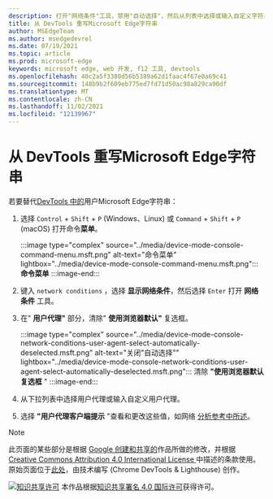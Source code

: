 ```yaml
---
description: 打开"网络条件"工具，禁用"自动选择"，然后从列表中选择或输入自定义字符串。
title: 从 DevTools 重写Microsoft Edge字符串
author: MSEdgeTeam
ms.author: msedgedevrel
ms.date: 07/19/2021
ms.topic: article
ms.prod: microsoft-edge
keywords: microsoft edge, web 开发, f12 工具, devtools
ms.openlocfilehash: 40c2a5f3380d56b5389a62d1faac4f67e0a69c41
ms.sourcegitcommit: 148b9b2f609eb775ed7fd71d50ac98a829ca90df
ms.translationtype: MT
ms.contentlocale: zh-CN
ms.lasthandoff: 11/02/2021
ms.locfileid: "12139967"
---
```

<!-- Copyright Kayce Basques

   Licensed under the Apache License, Version 2.0 (the "License");
   you may not use this file except in compliance with the License.
   You may obtain a copy of the License at

       https://www.apache.org/licenses/LICENSE-2.0

   Unless required by applicable law or agreed to in writing, software
   distributed under the License is distributed on an "AS IS" BASIS,
   WITHOUT WARRANTIES OR CONDITIONS OF ANY KIND, either express or implied.
   See the License for the specific language governing permissions and
   limitations under the License.  -->
# <a name="override-the-user-agent-string-from-microsoft-edge-devtools"></a>从 DevTools 重写Microsoft Edge字符串

若要替代[DevTools 中的][MDNUserAgent]用户Microsoft Edge字符串：

1. 选择 `Control` + `Shift` + `P` (Windows、Linux) 或 `Command` + `Shift` + `P` (macOS) 打开命令**菜单**。

    :::image type="complex" source="../media/device-mode-console-command-menu.msft.png" alt-text="命令菜单" lightbox="../media/device-mode-console-command-menu.msft.png":::
       **命令菜单**
    :::image-end:::

1. 键入 `network conditions` ，选择 **显示网络条件**，然后选择 `Enter` 打开 **网络条件** 工具。
1. 在" **用户代理"** 部分，清除" **使用浏览器默认"** 复选框。

    :::image type="complex" source="../media/device-mode-console-network-conditions-user-agent-select-automatically-deselected.msft.png" alt-text="关闭&quot;自动选择&quot;" lightbox="../media/device-mode-console-network-conditions-user-agent-select-automatically-deselected.msft.png":::
       清除 **"使用浏览器默认复选框** " :::image-end:::

1. 从下拉列表中选择用户代理或输入自定义用户代理。
1. 选择 **"用户代理客户端提示** "查看和更改这些值，如网络 [分析参考中所述](../network/reference.md)。


<!-- ====================================================================== -->
<!-- links -->
[MDNUserAgent]: https://developer.mozilla.org/docs/Glossary/User_agent "用户代理|MDN"


<!-- ====================================================================== -->
> [!NOTE]
> 此页面的某些部分是根据 [Google 创建和共享的][GoogleSitePolicies]作品所做的修改，并根据[ Creative Commons Attribution 4.0 International License ][CCA4IL]中描述的条款使用。
> 原始页面位于[此处](https://developers.google.com/web/tools/chrome-devtools/device-mode/override-user-agent)，由技术编写 (Chrome DevTools \& Lighthouse) 创作。 [][KayceBasques]

[![知识共享许可][CCby4Image]][CCA4IL] 本作品根据[知识共享署名 4.0 国际许可][CCA4IL]获得许可。

[CCA4IL]: https://creativecommons.org/licenses/by/4.0
[CCby4Image]: https://i.creativecommons.org/l/by/4.0/88x31.png
[GoogleSitePolicies]: https://developers.google.com/terms/site-policies
[KayceBasques]: https://developers.google.com/web/resources/contributors#kayce-basques
